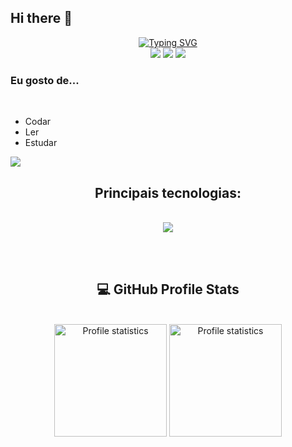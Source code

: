 ## Hi there 👋

<div align="center" style="text-align: center;">
  <a href="https://git.io/typing-svg">
    <img src="https://readme-typing-svg.herokuapp.com/?center=true&vCenter=true&color=ffffff&lines=Olá,%20+me+chamo+Robespierre+Santana;Seja+muito+bem+vindo!+:)" alt="Typing SVG">
  </a>
</div>

<div align="center"> 
  <a href="https://www.instagram.com/_piieresantana1/" target="_blank"><img src="https://img.shields.io/badge/-Instagram-%23E4405F?style=for-the-badge&logo=instagram&logoColor=white" target="_blank"></a>
  <a href = "mailto:opierre197@gmail.com"><img src="https://img.shields.io/badge/-Gmail-%23333?style=for-the-badge&logo=gmail&logoColor=white" target="_blank"></a>
  <a href="https://www.linkedin.com/in/robespierre-santana-silva-72611231/" target="_blank"><img src="https://img.shields.io/badge/-LinkedIn-%230077B5?style=for-the-badge&logo=linkedin&logoColor=white" target="_blank"></a>   
</div>



<div>
  <h3>Eu gosto de...</h3>
  <br>
  <ul>
    <li>Codar</li>
    <li> Ler </li>
    <li> Estudar</li>
  </ul>
</div>

<img src="/assets/img/programmer.gif">
<br>

<h2 align="center">Principais tecnologias:</h2>
</br>
<div align="center">
  <img src="https://skillicons.dev/icons?i=py,r,mysql,git,github,vscode,visualstudio,ai,latex,anaconda,markdown,powershell,linux,windows&perline=8" />
</div>

<br> </br>

<h2 align="center">💻 GitHub Profile Stats</h3>
</br>
<div align="center"> 
  <a href="https://github.com/pier197">
  <img src="https://github-readme-stats-git-masterrstaa-rickstaa.vercel.app/api/top-langs/?username=pier197&layout=compact&hide_border=true&theme=dracula" alt="Profile statistics" height="180em"><a>
  <img src="https://github-profile-summary-cards.vercel.app/api/cards/stats?username=pier197&layout=compact&hide_border=true&theme=dracula" alt="Profile statistics" height="180em"></a>
</div>
